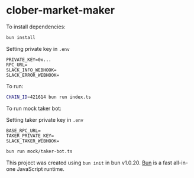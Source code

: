 # clober-market-maker

To install dependencies:

```bash
bun install
```

Setting private key in `.env`
```text
PRIVATE_KEY=0x...
RPC_URL=
SLACK_INFO_WEBHOOK=
SLACK_ERROR_WEBHOOK=
```

To run:

```bash
CHAIN_ID=421614 bun run index.ts
```

To run mock taker bot:

Setting taker private key in `.env`
```text
BASE_RPC_URL=
TAKER_PRIVATE_KEY=
SLACK_TAKER_WEBHOOK=
```

```bash
bun run mock/taker-bot.ts
```

This project was created using `bun init` in bun v1.0.20. [Bun](https://bun.sh) is a fast all-in-one JavaScript runtime.
